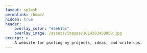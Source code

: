 ```yaml
---
layout: splash
permalink: /home/
hidden: true
header:
    overlay_color: "#5e616c"
    overlay_image: /assets/images/1614303458958.jpg
excerpt: >
    A website for psoting my projects, ideas, and write-ups.
---
```

